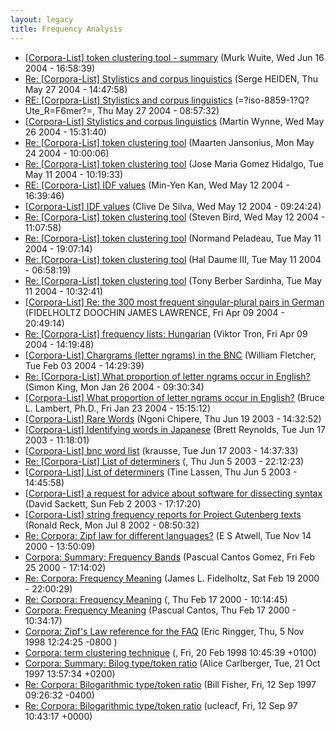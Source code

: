 ```yaml
---
layout: legacy
title: Frequency Analysis
---
```

* [[Corpora-List] token clustering tool - summary](http://nora.hd.uib.no/corpora/2004-2/0096.html) (Murk Wuite, Wed Jun 16 2004 - 16:58:39)
* [Re: [Corpora-List] Stylistics and corpus linguistics](http://nora.hd.uib.no/corpora/2004-2/0061.html) (Serge HEIDEN, Thu May 27 2004 - 14:47:58)
* [RE: [Corpora-List] Stylistics and corpus linguistics](http://nora.hd.uib.no/corpora/2004-2/0058.html) (=?iso-8859-1?Q?Ute_R=F6mer?=, Thu May 27 2004 - 08:57:32)
* [[Corpora-List] Stylistics and corpus linguistics](http://nora.hd.uib.no/corpora/2004-2/0054.html) (Martin Wynne, Wed May 26 2004 - 15:31:40)
* [Re: [Corpora-List] token clustering tool](http://nora.hd.uib.no/corpora/2004-2/0043.html) (Maarten Jansonius, Mon May 24 2004 - 10:00:06)
* [Re: [Corpora-List] token clustering tool](http://nora.hd.uib.no/corpora/2004-2/0029.html) (Jose Maria Gomez Hidalgo, Tue May 11 2004 - 10:19:33)
* [RE: [Corpora-List] IDF values](http://nora.hd.uib.no/corpora/2004-2/0026.html) (Min-Yen Kan, Wed May 12 2004 - 16:39:46)
* [[Corpora-List] IDF values](http://nora.hd.uib.no/corpora/2004-2/0025.html) (Clive De Silva, Wed May 12 2004 - 09:24:24)
* [Re: [Corpora-List] token clustering tool](http://nora.hd.uib.no/corpora/2004-2/0024.html) (Steven Bird, Wed May 12 2004 - 11:07:58)
* [Re: [Corpora-List] token clustering tool](http://nora.hd.uib.no/corpora/2004-2/0023.html) (Normand Peladeau, Tue May 11 2004 - 19:07:14)
* [Re: [Corpora-List] token clustering tool](http://nora.hd.uib.no/corpora/2004-2/0021.html) (Hal Daume III, Tue May 11 2004 - 06:58:19)
* [Re: [Corpora-List] token clustering tool](http://nora.hd.uib.no/corpora/2004-2/0020.html) (Tony Berber Sardinha, Tue May 11 2004 - 10:32:41)
* [[Corpora-List] Re: the 300 most frequent singular-plural pairs in German](http://nora.hd.uib.no/corpora/2004-1/0290.html) (FIDELHOLTZ DOOCHIN JAMES LAWRENCE, Fri Apr 09 2004 - 20:49:14)
* [Re: [Corpora-List] frequency lists: Hungarian](http://nora.hd.uib.no/corpora/2004-1/0289.html) (Viktor Tron, Fri Apr 09 2004 - 14:19:48)
* [[Corpora-List] Chargrams (letter ngrams) in the BNC](http://nora.hd.uib.no/corpora/2004-1/0110.html) (William Fletcher, Tue Feb 03 2004 - 14:29:39)
* [Re: [Corpora-List] What proportion of letter ngrams occur in English?](http://nora.hd.uib.no/corpora/2004-1/0082.html) (Simon King, Mon Jan 26 2004 - 09:30:34)
* [[Corpora-List] What proportion of letter ngrams occur in English?](http://nora.hd.uib.no/corpora/2004-1/0077.html) (Bruce L. Lambert, Ph.D., Fri Jan 23 2004 - 15:15:12)
* [[Corpora-List] Rare Words](http://nora.hd.uib.no/corpora/2003-1/0601.html) (Ngoni Chipere, Thu Jun 19 2003 - 14:32:52)
* [[Corpora-List] Identifying words in Japanese](http://nora.hd.uib.no/corpora/2003-1/0571.html) (Brett Reynolds, Tue Jun 17 2003 - 11:18:01)
* [[Corpora-List] bnc word list](http://nora.hd.uib.no/corpora/2003-1/0560.html) (krausse, Tue Jun 17 2003 - 14:37:33)
* [Re: [Corpora-List] List of determiners](http://nora.hd.uib.no/corpora/2003-1/0493.html) (, Thu Jun 5 2003 - 22:12:23)
* [[Corpora-List] List of determiners](http://nora.hd.uib.no/corpora/2003-1/0492.html) (Tine Lassen, Thu Jun 5 2003 - 14:45:58)
* [[Corpora-List] a request for advice about software for dissecting syntax](http://nora.hd.uib.no/corpora/2003-1/0063.html) (David Sackett, Sun Feb 2 2003 - 17:17:20)
* [[Corpora-List] string frequency reports for Project Gutenberg texts](http://nora.hd.uib.no/corpora/2002-3/0017.html) (Ronald Reck, Mon Jul 8 2002 - 08:50:32)
* [Re: Corpora: Zipf law for different languages?](http://nora.hd.uib.no/corpora/2000-3/0163.html) (E S Atwell, Tue Nov 14 2000 - 13:50:09)
* [Corpora: Summary: Frequency Bands](http://nora.hd.uib.no/corpora/2000-1/0234.html) (Pascual Cantos Gomez, Fri Feb 25 2000 - 17:14:02)
* [Re: Corpora: Frequency Meaning](http://nora.hd.uib.no/corpora/2000-1/0185.html) (James L. Fidelholtz, Sat Feb 19 2000 - 22:00:29)
* [Re:  Corpora: Frequency Meaning](http://nora.hd.uib.no/corpora/2000-1/0171.html) (, Thu Feb 17 2000 - 10:14:45)
* [Corpora: Frequency Meaning](http://nora.hd.uib.no/corpora/2000-1/0168.html) (Pascual Cantos, Thu Feb 17 2000 - 10:34:17)
* [Corpora: Zipf's Law reference for the FAQ](http://nora.hd.uib.no/corpora/1998-4/0085.html) (Eric Ringger, Thu, 5 Nov 1998 12:24:25 -0800 )
* [Corpora: term clustering technique](http://nora.hd.uib.no/corpora/1998-1/0137.html) (, Fri, 20 Feb 1998 10:45:39 +0100)
* [Corpora: Summary: Bilog type/token ratio](http://nora.hd.uib.no/corpora/1997-3/0081.html) (Alice Carlberger, Tue, 21 Oct 1997 13:57:34 +0200)
* [Re: Corpora: Bilogarithmic type/token ratio](http://nora.hd.uib.no/corpora/1997-2/0233.html) (Bill Fisher, Fri, 12 Sep 1997 09:26:32 -0400)
* [Re: Corpora: Bilogarithmic type/token ratio](http://nora.hd.uib.no/corpora/1997-2/0229.html) (ucleacf, Fri, 12 Sep 97 10:43:17 +0000)
